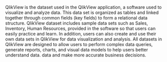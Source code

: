 QlikView is the dataset used in the QlikView application, a software used to visualize and analyze data. This data set is organized as tables and linked together through common fields (key fields) to form a relational data structure.
QlikView dataset includes sample data sets such as Sales, Inventory, Human Resources, provided in the software so that users can easily practice and learn. In addition, users can also create and use their own data sets in QlikView for data visualization and analysis.
All datasets in QlikView are designed to allow users to perform complex data queries, generate reports, charts, and visual data models to help users better understand data. data and make more accurate business decisions.
